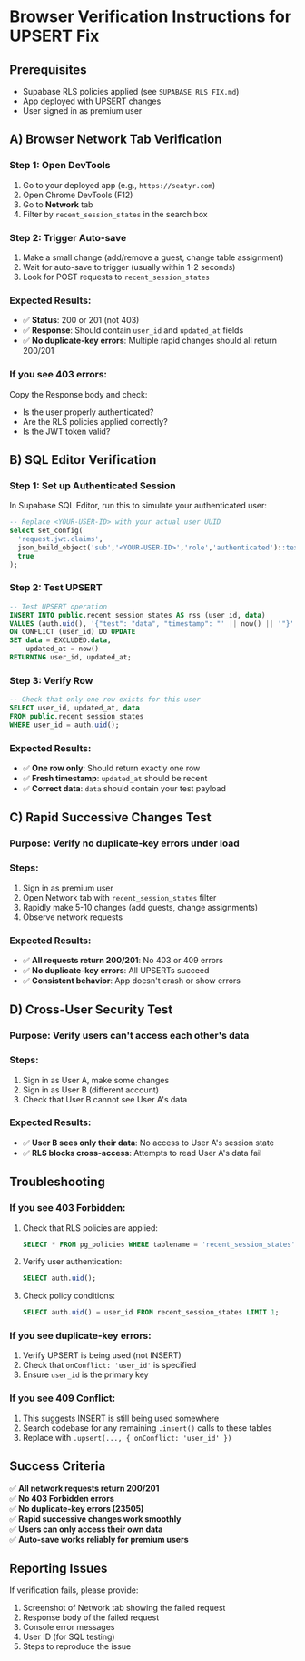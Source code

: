 # Browser Verification Instructions for UPSERT Fix

## Prerequisites
- Supabase RLS policies applied (see `SUPABASE_RLS_FIX.md`)
- App deployed with UPSERT changes
- User signed in as premium user

## A) Browser Network Tab Verification

### Step 1: Open DevTools
1. Go to your deployed app (e.g., `https://seatyr.com`)
2. Open Chrome DevTools (F12)
3. Go to **Network** tab
4. Filter by `recent_session_states` in the search box

### Step 2: Trigger Auto-save
1. Make a small change (add/remove a guest, change table assignment)
2. Wait for auto-save to trigger (usually within 1-2 seconds)
3. Look for POST requests to `recent_session_states`

### Expected Results:
- ✅ **Status**: 200 or 201 (not 403)
- ✅ **Response**: Should contain `user_id` and `updated_at` fields
- ✅ **No duplicate-key errors**: Multiple rapid changes should all return 200/201

### If you see 403 errors:
Copy the Response body and check:
- Is the user properly authenticated?
- Are the RLS policies applied correctly?
- Is the JWT token valid?

## B) SQL Editor Verification

### Step 1: Set up Authenticated Session
In Supabase SQL Editor, run this to simulate your authenticated user:

```sql
-- Replace <YOUR-USER-ID> with your actual user UUID
select set_config(
  'request.jwt.claims',
  json_build_object('sub','<YOUR-USER-ID>','role','authenticated')::text,
  true
);
```

### Step 2: Test UPSERT
```sql
-- Test UPSERT operation
INSERT INTO public.recent_session_states AS rss (user_id, data)
VALUES (auth.uid(), '{"test": "data", "timestamp": "' || now() || '"}'::jsonb)
ON CONFLICT (user_id) DO UPDATE
SET data = EXCLUDED.data,
    updated_at = now()
RETURNING user_id, updated_at;
```

### Step 3: Verify Row
```sql
-- Check that only one row exists for this user
SELECT user_id, updated_at, data
FROM public.recent_session_states
WHERE user_id = auth.uid();
```

### Expected Results:
- ✅ **One row only**: Should return exactly one row
- ✅ **Fresh timestamp**: `updated_at` should be recent
- ✅ **Correct data**: `data` should contain your test payload

## C) Rapid Successive Changes Test

### Purpose: Verify no duplicate-key errors under load

### Steps:
1. Sign in as premium user
2. Open Network tab with `recent_session_states` filter
3. Rapidly make 5-10 changes (add guests, change assignments)
4. Observe network requests

### Expected Results:
- ✅ **All requests return 200/201**: No 403 or 409 errors
- ✅ **No duplicate-key errors**: All UPSERTs succeed
- ✅ **Consistent behavior**: App doesn't crash or show errors

## D) Cross-User Security Test

### Purpose: Verify users can't access each other's data

### Steps:
1. Sign in as User A, make some changes
2. Sign in as User B (different account)
3. Check that User B cannot see User A's data

### Expected Results:
- ✅ **User B sees only their data**: No access to User A's session state
- ✅ **RLS blocks cross-access**: Attempts to read User A's data fail

## Troubleshooting

### If you see 403 Forbidden:
1. Check that RLS policies are applied:
   ```sql
   SELECT * FROM pg_policies WHERE tablename = 'recent_session_states';
   ```
2. Verify user authentication:
   ```sql
   SELECT auth.uid();
   ```
3. Check policy conditions:
   ```sql
   SELECT auth.uid() = user_id FROM recent_session_states LIMIT 1;
   ```

### If you see duplicate-key errors:
1. Verify UPSERT is being used (not INSERT)
2. Check that `onConflict: 'user_id'` is specified
3. Ensure `user_id` is the primary key

### If you see 409 Conflict:
1. This suggests INSERT is still being used somewhere
2. Search codebase for any remaining `.insert()` calls to these tables
3. Replace with `.upsert(..., { onConflict: 'user_id' })`

## Success Criteria

✅ **All network requests return 200/201**  
✅ **No 403 Forbidden errors**  
✅ **No duplicate-key errors (23505)**  
✅ **Rapid successive changes work smoothly**  
✅ **Users can only access their own data**  
✅ **Auto-save works reliably for premium users**  

## Reporting Issues

If verification fails, please provide:
1. Screenshot of Network tab showing the failed request
2. Response body of the failed request
3. Console error messages
4. User ID (for SQL testing)
5. Steps to reproduce the issue
